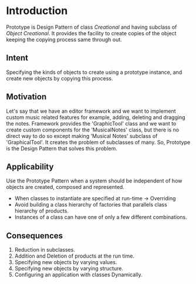 # Introduction
Prototype is Design Pattern of class *Creational* and having subclass of *Object Creational*. It provides the facility to create copies of the object keeping the copying process same through out.

## Intent
Specifying the kinds of objects to create using a prototype instance, and create new objects by copying this process.

## Motivation
Let's say that we have an editor framework and we want to implement custom music related features for example, adding, deleting and dragging the notes.
Framework provides the 'GraphicTool' class and we want to create custom components for the 'MusicalNotes' class, but there is no direct way to do so except making 'Musical Notes' subclass of 'GraphicalTool'. It creates the problem of subclasses of many. So, Prototype is the Design Pattern that solves this problem.

## Applicability
Use the Prototype Pattern when a system should be independent of how objects are created, composed and represented.

* When classes to instantiate are specified at run-time -> Overriding
* Avoid building a class hierarchy of factories that parallels class hierarchy of products.
* Instances of a class can have one of only a few different combinations.

## Consequences
1. Reduction in subclasses.
2. Addition and Deletion of products at the run time.
3. Specifying new objects by varying values.
4. Specifying new objects by varying structure.
5. Configuring an application with classes Dynamically.

